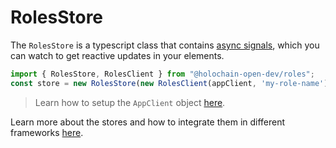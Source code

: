 # RolesStore

The `RolesStore` is a typescript class that contains [async signals](https://www.npmjs.com/package/async-signals), which you can watch to get reactive updates in your elements.

```js
import { RolesStore, RolesClient } from "@holochain-open-dev/roles";
const store = new RolesStore(new RolesClient(appClient, 'my-role-name'));
```

> Learn how to setup the `AppClient` object [here](https://www.npmjs.com/package/@holochain/client).

Learn more about the stores and how to integrate them in different frameworks [here](https://holochain-open-dev.github.io/reusable-modules/frontend/using/#stores).
